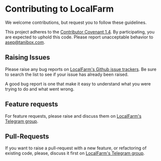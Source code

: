 # Contributing to LocalFarm

We welcome contributions, but request you to follow these guidelines.

This project adheres to the [Contributor Covenant 1.4](code-of-conduct.md). By participating, you are expected to uphold this code. Please report unacceptable behavior to [asep@tanibox.com](mailto:asep@tanibox.com).

## Raising Issues

Please raise any bug reports on [LocalFarm's Github issue trackers](https://github.com/mir-one/localfarm/issues). Be sure to search the list to see if your issue has already been raised.

A good bug report is one that make it easy to understand what you were trying to do and what went wrong.

## Feature requests

For feature requests, please raise and discuss them on [LocalFarm's Telegram group](https://t.me/usetania).

## Pull-Requests

If you want to raise a pull-request with a new feature, or refactoring of existing code, please, discuss it first on [LocalFarm's Telegram group](https://t.me/usetania).